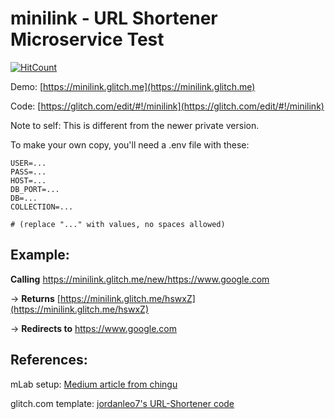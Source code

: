 # minilink - URL Shortener Microservice Test

[![HitCount](http://hits.dwyl.com/hchiam/minilink.svg)](http://hits.dwyl.com/hchiam/minilink)

Demo: [https://minilink.glitch.me](https://minilink.glitch.me)

Code: [https://glitch.com/edit/#!/minilink](https://glitch.com/edit/#!/minilink)

Note to self: This is different from the newer private version.

To make your own copy, you'll need a .env file with these:

```shell
USER=...
PASS=...
HOST=...
DB_PORT=...
DB=...
COLLECTION=...

# (replace "..." with values, no spaces allowed) 
```

## Example:

**Calling** https://minilink.glitch.me/new/https://www.google.com

-> **Returns** [https://minilink.glitch.me/hswxZ](https://minilink.glitch.me/hswxZ)

-> **Redirects to** https://www.google.com

## References:

mLab setup: [Medium article from chingu](https://medium.com/chingu/url-shortener-microservice-4f7743fd1d56)

glitch.com template: [jordanleo7's URL-Shortener code](https://github.com/jordanleo7/URL-Shortener)

